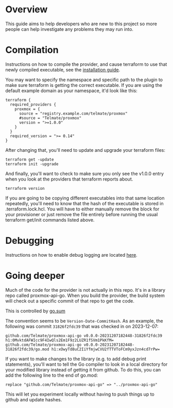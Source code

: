 # Overview
This guide aims to help developers who are new to this project so more people
can help investigate any problems they may run into.

# Compilation
Instructions on how to compile the provider, and cause terraform to use that
newly compiled executable, see the
[installation guide](installation.md#compile-the-executables-with-go).

You may want to specify the namespace and specific path to the plugin to make
sure terraform is getting the correct executable. If you are using the default
example domain as your namespace, it'd look like this:

```
terraform {
  required_providers {
    proxmox = {
      source = "registry.example.com/telmate/proxmox"
      #source = "Telmate/proxmox"
      version = ">=1.0.0"
    }
  }
  required_version = ">= 0.14"
}
```

After changing that, you'll need to update and upgrade your terraform files:

```
terraform get -update
terraform init -upgrade
```

And finally, you'll want to check to make sure you only see the v1.0.0 entry
when you look at the providers that terraform reports about.

```
terraform version
```

If you are going to be copying different executables into that same location
repeatedly, you'll need to know that the hash of the executable is stored in
.terraform.lock.hcl. You will have to either manually remove the block for your
provisioner or just remove the file entirely before running the usual
terraform get/init commands listed above.

# Debugging
Instructions on how to enable debug logging are located
[here](https://registry.terraform.io/providers/Telmate/proxmox/latest/docs#pm_log_enable).

# Going deeper
Much of the code for the provider is not actually in this repo. It's in a
library repo called proxmox-api-go. When you build the provider, the build
system will check out a specific commit of that repo to get the code.

This is controlled by [go.sum](https://github.com/Telmate/terraform-provider-proxmox/blob/master/go.sum#L5-L6)

The convention seems to be `Version-Date-CommitHash`. As an example, the
following was commit `31826f2fdc39` that was checked in on 2023-12-07:

```
github.com/Telmate/proxmox-api-go v0.0.0-20231207182448-31826f2fdc39 h1:0MvktdAFWIcc9F4IwQls2Em1F9z2LUZR1fSVm1PkKfM=
github.com/Telmate/proxmox-api-go v0.0.0-20231207182448-31826f2fdc39/go.mod h1:xOwyTd8uC2IiYfmjwCVU2fTTVToFCm9yxJzn4cd7rPw=
```

If you want to make changes to the library (e.g. to add debug print
statements), you'll want to tell the Go compiler to look in a local directory
for your modified library instead of getting it from github. To do this, you
can add the following line to the end of go.mod:

```
replace "github.com/Telmate/proxmox-api-go" => "../proxmox-api-go"
```

This will let you experiment locally without having to push things up to github
and update hashes.
